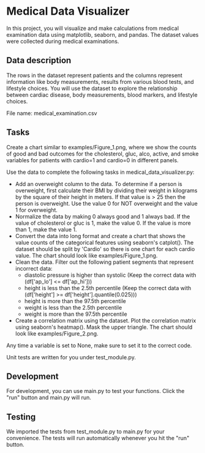 # Medical Data Visualizer

In this project, you will visualize and make calculations from medical examination data using matplotlib, seaborn, and pandas. The dataset values were collected during medical examinations.

## Data description
The rows in the dataset represent patients and the columns represent information like body measurements, results from various blood tests, and lifestyle choices. You will use the dataset to explore the relationship between cardiac disease, body measurements, blood markers, and lifestyle choices.

File name: medical_examination.csv

## Tasks
Create a chart similar to examples/Figure_1.png, where we show the counts of good and bad outcomes for the cholesterol, gluc, alco, active, and smoke variables for patients with cardio=1 and cardio=0 in different panels.

Use the data to complete the following tasks in medical_data_visualizer.py:

- Add an overweight column to the data. To determine if a person is overweight, first calculate their BMI by dividing their weight in kilograms by the square of their height in meters. If that value is > 25 then the person is overweight. Use the value 0 for NOT overweight and the value 1 for overweight.
- Normalize the data by making 0 always good and 1 always bad. If the value of cholesterol or gluc is 1, make the value 0. If the value is more than 1, make the value 1.
- Convert the data into long format and create a chart that shows the value counts of the categorical features using seaborn's catplot(). The dataset should be split by 'Cardio' so there is one chart for each cardio value. The chart should look like examples/Figure_1.png.
- Clean the data. Filter out the following patient segments that represent incorrect data:
    * diastolic pressure is higher than systolic (Keep the correct data with (df['ap_lo'] <= df['ap_hi']))
    * height is less than the 2.5th percentile (Keep the correct data with (df['height'] >= df['height'].quantile(0.025)))
    * height is more than the 97.5th percentile
    * weight is less than the 2.5th percentile
    * weight is more than the 97.5th percentile
- Create a correlation matrix using the dataset. Plot the correlation matrix using seaborn's heatmap(). Mask the upper triangle. The chart should look like examples/Figure_2.png.

Any time a variable is set to None, make sure to set it to the correct code.

Unit tests are written for you under test_module.py.

## Development
For development, you can use main.py to test your functions. Click the "run" button and main.py will run.

## Testing
We imported the tests from test_module.py to main.py for your convenience. The tests will run automatically whenever you hit the "run" button.